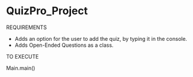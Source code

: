# QuizPro_Project

REQUIREMENTS
 
 - Adds an option for the user to add the quiz, by typing it in the console.
 - Adds Open-Ended Questions as a class.
 
TO EXECUTE
 
 Main.main()